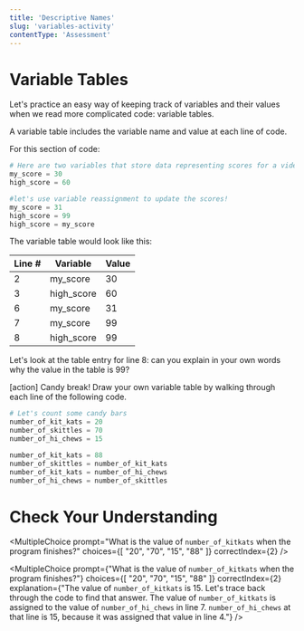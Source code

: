 ```yaml
---
title: 'Descriptive Names'
slug: 'variables-activity'
contentType: 'Assessment'
---
```


# Variable Tables

Let's practice an easy way of keeping track of variables and their values when we read more complicated code: variable tables.

A variable table includes the variable name and value at each line of code.

For this section of code:

```python
# Here are two variables that store data representing scores for a video game
my_score = 30
high_score = 60

#let's use variable reassignment to update the scores!
my_score = 31
high_score = 99
high_score = my_score
```

The variable table would look like this:

| Line # | Variable   | Value |
| ------ | ---------- | ----- |
| 2      | my_score   | 30    |
| 3      | high_score | 60    |
| 6      | my_score   | 31    |
| 7      | my_score   | 99    |
| 8      | high_score | 99    |

Let's look at the table entry for line 8: can you explain in your own words why the value in the table is 99?

[action]
Candy break! Draw your own variable table by walking through each line of the following code.

```python
# Let's count some candy bars
number_of_kit_kats = 20
number_of_skittles = 70
number_of_hi_chews = 15

number_of_kit_kats = 88
number_of_skittles = number_of_kit_kats
number_of_kit_kats = number_of_hi_chews
number_of_hi_chews = number_of_skittles
```

# Check Your Understanding

<MultipleChoice prompt="What is the value of `number_of_kitkats` when the program finishes?" choices={[ "20", "70", "15", "88" ]} correctIndex={2} />

<MultipleChoice prompt={"What is the value of `number_of_kitkats` when the program finishes?"} choices={[ "20", "70", "15", "88" ]} correctIndex={2} explanation={"The value of `number_of_kitkats` is 15. Let's trace back through the code to find that answer. The value of `number_of_kitkats` is assigned to the value of `number_of_hi_chews` in line 7. `number_of_hi_chews` at that line is 15, because it was assigned that value in line 4."} />

